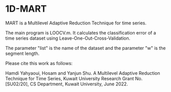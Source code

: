 # 1D-MART

MART is a Multilevel Adaptive Reduction Technique for time series.

The main program is LOOCV.m. It calculates the classification error of a time
series dataset using Leave-One-Out-Cross-Validation.

The parameter "list" is the name of the dataset and the parameter "w" is the 
segment length.

Please cite this work as follows:

Hamdi Yahyaoui, Hosam and Yanjun Shu. A Multilevel Adaptive Reduction Technique for Time
Series, Kuwait University Research Grant No. [SU02/20], CS Department, Kuwait University, June 2022.

